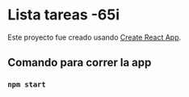 # Lista tareas -65i
Este proyecto fue creado usando [Create React App](https://github.com/facebook/create-react-app).

## Comando para correr la app

### `npm start`


